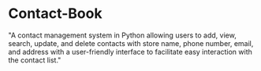 # Contact-Book
"A contact management system in Python allowing users to add, view, search, update, and delete contacts with store name, phone number, email, and address with a user-friendly interface to facilitate easy interaction with the contact list."
